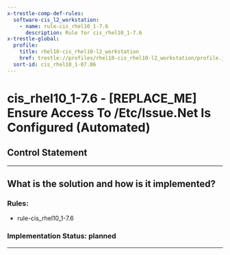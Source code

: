 ```yaml
---
x-trestle-comp-def-rules:
  software-cis_l2_workstation:
    - name: rule-cis_rhel10_1-7.6
      description: Rule for cis_rhel10_1-7.6
x-trestle-global:
  profile:
    title: rhel10-cis_rhel10-l2_workstation
    href: trestle://profiles/rhel10-cis_rhel10-l2_workstation/profile.json
  sort-id: cis_rhel10_1-07.06
---
```


# cis_rhel10_1-7.6 - \[REPLACE_ME\] Ensure Access To /Etc/Issue.Net Is Configured (Automated)

## Control Statement

______________________________________________________________________

## What is the solution and how is it implemented?

<!-- For implementation status enter one of: implemented, partial, planned, alternative, not-applicable -->

<!-- Note that the list of rules under ### Rules: is read-only and changes will not be captured after assembly to JSON -->

<!-- Add control implementation description here for control: cis_rhel10_1-7.6 -->

### Rules:

  - rule-cis_rhel10_1-7.6

### Implementation Status: planned

______________________________________________________________________
